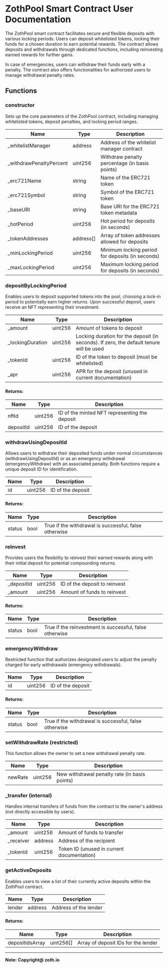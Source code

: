 
# ZothPool Smart Contract User Documentation

The ZothPool smart contract facilitates secure and flexible deposits with various locking periods. Users can deposit whitelisted tokens, locking their funds for a chosen duration to earn potential rewards. The contract allows deposits and withdrawals through dedicated functions, including reinvesting earned rewards for further gains. 

In case of emergencies, users can withdraw their funds early with a penalty. The contract also offers functionalities for authorized users to manage withdrawal penalty rates.

## Functions

### constructor

Sets up the core parameters of the ZothPool contract, including managing whitelisted tokens, deposit penalties, and locking period ranges.

| Name                   | Type      | Description                                               |
|------------------------|-----------|-----------------------------------------------------------|
| _whitelistManager      | address   | Address of the whitelist manager contract                 |
| _withdrawPenaltyPercent| uint256   | Withdraw penalty percentage (in basis points)             |
| _erc721Name            | string    | Name of the ERC721 token                                  |
| _erc721Symbol          | string    | Symbol of the ERC721 token                                |
| _baseURI               | string    | Base URI for the ERC721 token metadata                    |
| _hotPeriod             | uint256   | Hot period for deposits (in seconds)                      |
| _tokenAddresses        | address[] | Array of token addresses allowed for deposits             |
| _minLockingPeriod      | uint256   | Minimum locking period for deposits (in seconds)          |
| _maxLockingPeriod      | uint256   | Maximum locking period for deposits (in seconds)          |

### depositByLockingPeriod

Enables users to deposit supported tokens into the pool, choosing a lock-in period to potentially earn higher returns. Upon successful deposit, users receive an NFT representing their investment.

| Name              | Type    | Description                                             |
|-------------------|---------|---------------------------------------------------------|
| _amount           | uint256 | Amount of tokens to deposit                             |
| _lockingDuration  | uint256 | Locking duration for the deposit (in seconds). If zero, the default tenure will be used |
| _tokenId          | uint256 | ID of the token to deposit (must be whitelisted)        |
| _apr              | uint256 | APR for the deposit (unused in current documentation)   |

#### Returns:

| Name     | Type    | Description                             |
|----------|---------|-----------------------------------------|
| nftId    | uint256 | ID of the minted NFT representing the deposit |
| depositId| uint256 | ID of the deposit                       |

### withdrawUsingDepositId

Allows users to withdraw their deposited funds under normal circumstances (withdrawUsingDepositId) or as an emergency withdrawal (emergencyWithdraw) with an associated penalty. Both functions require a unique deposit ID for identification.

| Name | Type    | Description            |
|------|---------|------------------------|
| id   | uint256 | ID of the deposit      |

#### Returns:

| Name | Type | Description                    |
|------|------|--------------------------------|
|status  | bool | True if the withdrawal is successful, false otherwise |

### reInvest

Provides users the flexibility to reinvest their earned rewards along with their initial deposit for potential compounding returns.

| Name       | Type    | Description                |
|------------|---------|----------------------------|
| _depositId | uint256 | ID of the deposit to reinvest |
| _amount    | uint256 | Amount of funds to reinvest |

#### Returns:

| Name | Type | Description                        |
|------|------|------------------------------------|
| status  | bool | True if the reinvestment is successful, false otherwise |

### emergencyWithdraw

Restricted function that authorizes designated users to adjust the penalty charged for early withdrawals (emergency withdrawals).

| Name | Type    | Description      |
|------|---------|------------------|
| id   | uint256 | ID of the deposit|

#### Returns:

| Name | Type | Description                        |
|------|------|------------------------------------|
| status  | bool | True if the withdrawal is successful, false otherwise |

### setWithdrawRate (restricted)

This function allows the owner to set a new withdrawal penalty rate.

| Name    | Type    | Description                             |
|---------|---------|-----------------------------------------|
| newRate | uint256 | New withdrawal penalty rate (in basis points) |

### _transfer (internal)

Handles internal transfers of funds from the contract to the owner's address (not directly accessible by users).

| Name     | Type    | Description                 |
|----------|---------|-----------------------------|
| _amount  | uint256 | Amount of funds to transfer |
| _receiver| address | Address of the recipient    |
| _tokenId | uint256 | Token ID (unused in current documentation) |

### getActiveDeposits

Enables users to view a list of their currently active deposits within the ZothPool contract.

| Name   | Type    | Description               |
|--------|---------|---------------------------|
| lender | address | Address of the lender     |

#### Returns:

| Name     | Type      | Description                            |
|----------|-----------|----------------------------------------|
| depositIdsArray      | uint256[] | Array of deposit IDs for the lender    |

---

**Note: Copyright@ zoth.io** 
